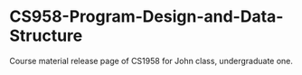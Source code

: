 # CS958-Program-Design-and-Data-Structure
Course material release page of CS1958 for John class, undergraduate one.
